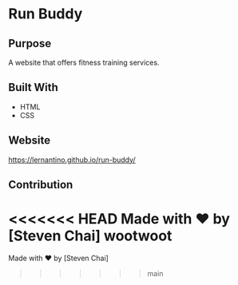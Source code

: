 # Run Buddy

## Purpose
A website that offers fitness training services.

## Built With
* HTML
* CSS

## Website
https://lernantino.github.io/run-buddy/

## Contribution
<<<<<<< HEAD
Made with ❤️ by [Steven Chai] wootwoot
=======
Made with ❤️ by [Steven Chai]
>>>>>>> main
